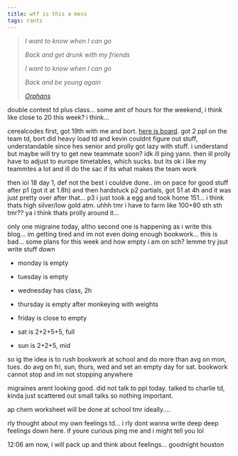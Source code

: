 ```yaml
---
title: wtf is this a mess
tags: rants
---
```


> *I want to know when I can go*
>
> *Back and get drunk with my friends*
>
> *I want to know when I can go*
>
> *Back and be young again*
>
> *<cite>[Orphans](https://open.spotify.com/track/03T4ttRCiLXST6MZjeMwmR?si=3b666dae25b34041)</cite>*

double contest td plus class... some amt of hours for the weekend, i think like close to 20 this week? i think... 

cerealcodes first, got 19th with me and bort. [here is board](https://leaderboard.cerealcodes.org/advanced). got 2 ppl on the team td, bort did heavy load td and kevin couldnt figure out stuff, understandable since hes senior and prolly got lazy with stuff. i understand but maybe will try to get new teammate soon? idk ill ping yann. then ill prolly have to adjust to europe timetables, which sucks. but its ok i like my teammtes a lot and ill do the sac if its what makes the team work

then ioi 18 day 1, def not the best i couldve done.. im on pace for good stuff after p1 (got it at 1.8h) and then hardstuck p2 partials, got 51 at 4h and it was just pretty over after that... p3 i just took a egg and took home 151... i think thats high silver/low gold atm. uhhh tmr i have to farm like 100+80 sth sth tmr?? ya i think thats prolly around it...

only one migraine today, altho second one is happening as i write this blog... im getting tired and im not even doing enough bookwork... this is bad... some plans for this week and how empty i am on sch? lemme try jsut write stuff down

- monday is empty

- tuesday is empty

- wednesday has class, 2h

- thursday is empty after monkeying with weights

- friday is close to empty

- sat is 2+2+5+5, full

- sun is 2+2+5, mid


so ig the idea is to rush bookwork at school and do more than avg on mon, tues. do avg on fri, sun, thurs, wed and set an empty day for sat. bookwork cannot stop and im not stopping anywhere

migraines arent looking good. did not talk to ppl today. talked to charlie td, kinda just scattered out small talks so nothing important.

ap chem worksheet will be done at school tmr ideally....

rly thought about my own feelings td... i rly dont wanna write deep deep feelings down here. if youre curious ping me and i might tell you lol

12:06 am now, i will pack up and think about feelings... goodnight houston
